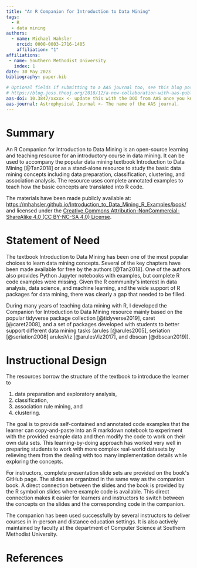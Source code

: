 ```yaml
---
title: "An R Companion for Introduction to Data Mining"
tags:
  - R
  - data mining
authors:
  - name: Michael Hahsler
    orcid: 0000-0003-2716-1405
    affiliation: "1"
affiliations:
 - name: Southern Methodist University
   index: 1
date: 30 May 2023
bibliography: paper.bib

# Optional fields if submitting to a AAS journal too, see this blog post:
# https://blog.joss.theoj.org/2018/12/a-new-collaboration-with-aas-publishing
aas-doi: 10.3847/xxxxx <- update this with the DOI from AAS once you know it.
aas-journal: Astrophysical Journal <- The name of the AAS journal.
---
```


# Summary

An R Companion for Introduction to Data Mining is an open-source learning and 
teaching resource for an introductory course in data mining. It
can be used to accompany the popular
data mining textbook Introduction to Data Mining [@Tan2018] or as a stand-alone resource
to study the basic data mining concepts including data preparation, classification,
clustering, and association analysis. The resource uses complete annotated examples 
to teach how the basic concepts are translated into R code.

The materials have been made publicly available at: <https://mhahsler.github.io/Introduction_to_Data_Mining_R_Examples/book/> and licensed under the [Creative Commons Attribution-NonCommercial-ShareAlike 4.0 (CC BY-NC-SA 4.0) License](https://creativecommons.org/licenses/by-nc-sa/4.0/).

# Statement of Need

The textbook Introduction to Data Mining has been one of the most popular choices
to learn data mining concepts. Several of the key chapters have been made available for free by the authors [@Tan2018].
One of the authors also provides Python Jupyter notebooks with examples, but
complete R code examples were missing. Given the R community's interest in 
data analysis, data science, and machine learning, and the wide support of R packages for data mining, 
there was clearly a gap that needed to be filled.

During many years of teaching data mining with R, I developed the Companion for Introduction to Data Mining
resource mainly based on the popular tidyverse package collection [@tidyverse2019], caret [@caret2008], and a set of packages
developed with students to better support different data mining tasks (arules [@arules2005], seriation [@seriation2008]
arulesViz [@arulesViz2017], and dbscan [@dbscan2019]).

# Instructional Design

The resources borrow the structure of the textbook to introduce the learner
to 

1. data preparation and exploratory analysis,
2. classification, 
3. association rule mining, and
4. clustering.

The goal is to provide self-contained and annotated code examples that the
learner can copy-and-paste into an R markdown notebook to experiment with 
the provided example data and then modify the code to work on their own data sets.
This learning-by-doing approach has worked very well in preparing students to work
with more complex real-world datasets by relieving them from the dealing with 
too many implementation details while exploring the concepts. 

For instructors, complete presentation slide sets are provided
on the book's GitHub page.
The slides are organized in the same way as the companion book. A direct connection
between the slides and the book is provided by the R symbol on slides where 
example code is available. This direct connection makes it easier for learners and 
instructors to 
switch between the concepts on the slides and the corresponding code in the 
companion.

The companion has been used successfully by several instructors 
to deliver courses in in-person and distance education settings. It 
is also actively maintained by faculty at the department of Computer Science at 
Southern Methodist University. 

# References
